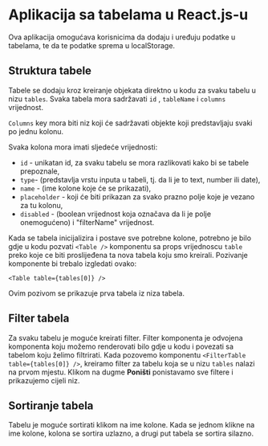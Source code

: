 # Aplikacija sa tabelama u React.js-u

Ova aplikacija omogućava korisnicima da dodaju i uređuju podatke u tabelama, te da te podatke sprema u localStorage.

## Struktura tabele

Tabele se dodaju kroz kreiranje objekata direktno u kodu za svaku tabelu u nizu `tables`. Svaka tabela mora sadržavati `id` , `tableName` i `columns` vrijednost.

`Columns` key mora biti niz koji će sadržavati objekte koji predstavljaju svaki po jednu kolonu.

Svaka kolona mora imati sljedeće vrijednosti:

- `id` - unikatan id, za svaku tabelu se mora razlikovati kako bi se tabele prepoznale,
- `type`- (predstavlja vrstu inputa u tabeli, tj. da li je to text, number ili date),
- `name` - (ime kolone koje će se prikazati),
- `placeholder` - koji će biti prikazan za svako prazno polje koje je vezano za tu kolonu,
- `disabled` - (boolean vrijednost koja označava da li je polje onemogućeno) i "filterName" vrijednost.

Kada se tabela inicijalizira i postave sve potrebne kolone, potrebno je bilo gdje u kodu pozvati `<Table />` komponentu sa props vrijednoscu `table` preko koje ce biti proslijeđena ta nova tabela koju smo kreirali. Pozivanje komponente bi trebalo izgledati ovako:

`<Table table={tables[0]} />`

Ovim pozivom se prikazuje prva tabela iz niza tabela.

## Filter tabela

Za svaku tabelu je moguće kreirati filter. Filter komponenta je odvojena komponenta koju možemo renderovati bilo gdje u kodu i povezati sa tabelom koju želimo filtrirati. Kada pozovemo komponentu `<FilterTable table={tables[0]} />`, kreiramo filter za tabelu koja se u nizu `tables` nalazi na prvom mjestu. Klikom na dugme **Poništi** ponistavamo sve filtere i prikazujemo cijeli niz.

## Sortiranje tabela

Tabelu je moguće sortirati klikom na ime kolone. Kada se jednom klikne na ime kolone, kolona se sortira uzlazno, a drugi put tabela se sortira silazno.
